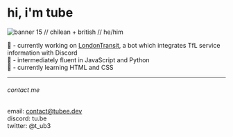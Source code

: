 # hi, i'm tube
![banner](https://tub3.uk/assets/images/profile.png)
15 // chilean + british // he/him  

🔭 - currently working on [LondonTransit](https://www.londontransit.xyz/), a bot which integrates TfL service information with Discord<br>
🧠 - intermediately fluent in JavaScript and Python<br>
🌱 - currently learning HTML and CSS
***
###### contact me

email: [contact@tubee.dev](mailto:contact@tubee.dev)<br>
discord: tu.be<br>
twitter: @t_ub3


<!--
**t-ub3/t-ub3** is a ✨ _special_ ✨ repository because its `README.md` (this file) appears on your GitHub profile.

Here are some ideas to get you started:

- 🔭 I’m currently working on ...
- 🌱 I’m currently learning ...
- 👯 I’m looking to collaborate on ...
- 🤔 I’m looking for help with ...
- 💬 Ask me about ...
- 📫 How to reach me: ...
- 😄 Pronouns: ...
- ⚡ Fun fact: ...
-->

